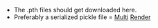 * The .pth files should get downloaded here.
* Preferably a serialized pickle file = [Multi]("https://drive.google.com/uc?export=download&id=1q6Yk4zLA1sk0vcFF1m6Z9v5_2_dXSFIj")
 [Render](https://render.com)
